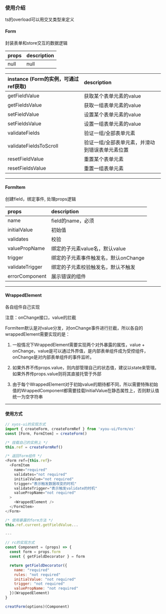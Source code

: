 ### 使用介绍

ts的overload可以用交叉类型来定义

#### Form

封装表单和store交互的数据逻辑

|props|description|
|:----|:----------|
|null|null|

|instance (Form的实例，可通过ref获取)|description|
|:----|:----------|
|getFieldValue|获取某个表单元素的value|
|getFieldsValue|获取一组表单元素的value|
|setFieldValue|设置某个表单元素的value|
|setFieldsValue|设置一组表单元素的value|
|validateFields|验证一组/全部表单元素|
|validateFieldsToScroll|验证一组/全部表单元素，并滑动到错误表单元素位置|
|resetFieldValue|重置某个表单元素|
|resetFieldsValue|重置一组表单元素|

---

#### FormItem

创建field，绑定事件, 处理props逻辑

|props|description|
|:----|:----------|
|name|field的name，必须|
|initialValue|初始值|
|validates|校验|
|valuePropName|绑定的子元素value名，默认value|
|trigger|绑定的子元素事件触发名，默认onChange|
|validateTrigger|绑定的子元素校验触发名，默认不触发|
|errorComponent|展示错误的组件|
---

#### WrappedElement

各自组件自己实现

注意：onChange接口，value的拦截

FormItem默认是对value分发，对onChange事件进行拦截，所以各自的wrappedElement需要实现的是：

1. 一般情况下WrappedElement需要实现两个对外暴露的属性，value + onChange，value是可以通过外界值，是内部表单组件成为受控组件，onChange是对内部表单组件的事件监听。

2. 如果外界不传props.value，则内部管理自己的状态值，建议以state来管理。如果外界传props.value则将其直接托管于外部

3. 由于每个WrappedElement对于初始value的期待都不同，所以需要特殊初始值的WrappedComponent都需要挂载InitialValue在静态属性上，否则默认值统一为空字符串
---

#### 使用方式

```javascript
// xyos-ui的实现方式
import { createForm, createFormRef } from 'xyou-ui/Form/es'
const [Form, FormItem] = createForm()

/* 挂载自己的实例上 */
this.ref = createFormRef()

/* 返回form组件 */
<Form ref={this.ref}>
  <FormItem
    name="required"
    validates="not required"
    initialValue="not required"
    trigger="表示触发数据改变的时机"
    validateTrigger="表示触发validate的时机"
    valuePropName="not required"
  >
    <WrappedElement />
  </FormItem>
</Form>

/* 使用暴露的form方法 */
this.ref.current.getFieldValue...

---

// rc的实现方式
const Component = (props) => {
  const form = props.form
  const { getFieldDecorator } = form

  return getFieldDecorator({
    name: "required"
    rules: "not required"
    initialValue: "not required"
    trigger: "not required"
    valuePropName: "not required"
  })(WrappedElement)
}

creatForm(options)(Component) 
```